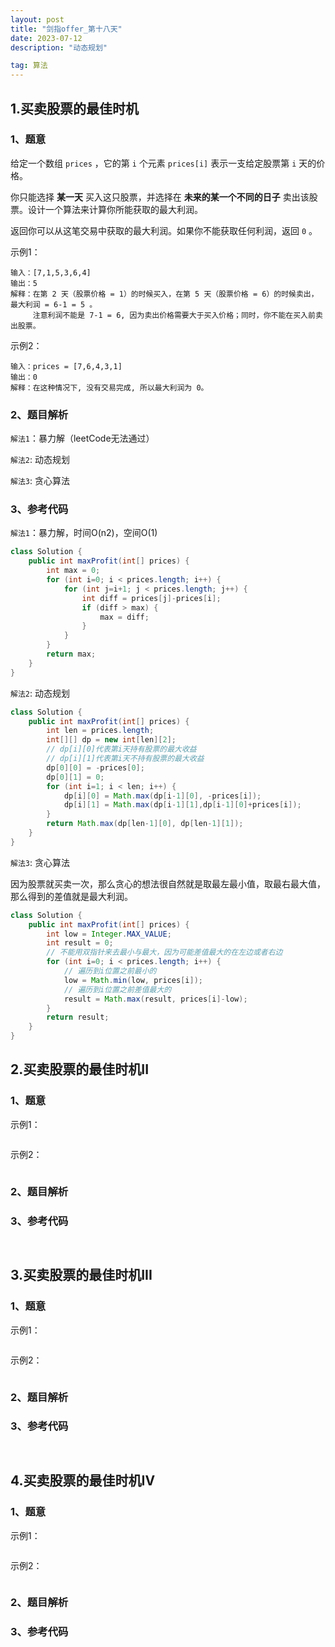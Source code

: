 ```yaml
---
layout: post
title: "剑指offer_第十八天"
date: 2023-07-12 
description: "动态规划"

tag: 算法
---  
```


## 1.买卖股票的最佳时机

### 1、题意

给定一个数组 `prices` ，它的第 `i` 个元素 `prices[i]` 表示一支给定股票第 `i` 天的价格。

你只能选择 **某一天** 买入这只股票，并选择在 **未来的某一个不同的日子** 卖出该股票。设计一个算法来计算你所能获取的最大利润。

返回你可以从这笔交易中获取的最大利润。如果你不能获取任何利润，返回 `0` 。

示例1：

```
输入：[7,1,5,3,6,4]
输出：5
解释：在第 2 天（股票价格 = 1）的时候买入，在第 5 天（股票价格 = 6）的时候卖出，最大利润 = 6-1 = 5 。
     注意利润不能是 7-1 = 6, 因为卖出价格需要大于买入价格；同时，你不能在买入前卖出股票。
```

示例2：

```
输入：prices = [7,6,4,3,1]
输出：0
解释：在这种情况下, 没有交易完成, 所以最大利润为 0。
```

### 2、题目解析

``解法1``：暴力解（leetCode无法通过）

``解法2``:  动态规划

``解法3``:  贪心算法

### 3、参考代码

``解法1``：暴力解，时间O(n2)，空间O(1)

```java
class Solution {
    public int maxProfit(int[] prices) {
        int max = 0;
        for (int i=0; i < prices.length; i++) {
            for (int j=i+1; j < prices.length; j++) {
                int diff = prices[j]-prices[i];
                if (diff > max) {
                    max = diff;
                }
            }
        }
        return max;
    }
}
```

``解法2``:  动态规划

```java
class Solution {
    public int maxProfit(int[] prices) {
        int len = prices.length;
        int[][] dp = new int[len][2];
        // dp[i][0]代表第i天持有股票的最大收益
        // dp[i][1]代表第i天不持有股票的最大收益
        dp[0][0] = -prices[0];
        dp[0][1] = 0;
        for (int i=1; i < len; i++) {
            dp[i][0] = Math.max(dp[i-1][0], -prices[i]);
            dp[i][1] = Math.max(dp[i-1][1],dp[i-1][0]+prices[i]);
        }
        return Math.max(dp[len-1][0], dp[len-1][1]);
    }
}
```

``解法3``:  贪心算法

因为股票就买卖一次，那么贪心的想法很自然就是取最左最小值，取最右最大值，那么得到的差值就是最大利润。

```java
class Solution {
    public int maxProfit(int[] prices) {
		int low = Integer.MAX_VALUE;
        int result = 0;
        // 不能用双指针来去最小与最大，因为可能差值最大的在左边或者右边
        for (int i=0; i < prices.length; i++) {
            // 遍历到i位置之前最小的
            low = Math.min(low, prices[i]);
            // 遍历到i位置之前差值最大的
            result = Math.max(result, prices[i]-low);
        }
        return result;
    }
}
```

## 2.买卖股票的最佳时机II

### 1、题意



示例1：

```

```

示例2：

```

```

### 2、题目解析



### 3、参考代码



```java

```



```java

```

## 3.买卖股票的最佳时机III

### 1、题意



示例1：

```

```

示例2：

```

```

### 2、题目解析



### 3、参考代码



```java

```



```java

```

## 4.买卖股票的最佳时机IV

### 1、题意



示例1：

```

```

示例2：

```

```

### 2、题目解析



### 3、参考代码



```java

```



```java

```

